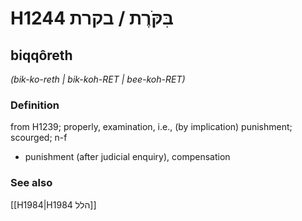 # H1244 בִּקֹּרֶת / בקרת

## biqqôreth

_(bik-ko-reth | bik-koh-RET | bee-koh-RET)_

### Definition

from H1239; properly, examination, i.e., (by implication) punishment; scourged; n-f

- punishment (after judicial enquiry), compensation

### See also

[[H1984|H1984 הלל]]
